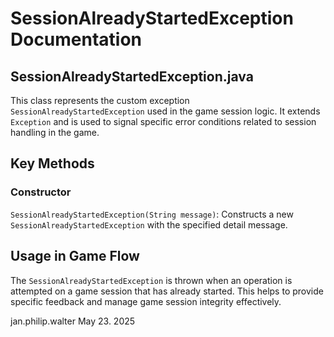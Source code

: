 # SessionAlreadyStartedException Documentation

## SessionAlreadyStartedException.java

This class represents the custom exception `SessionAlreadyStartedException` used in the game session logic. It extends `Exception` and is used to signal specific error conditions related to session handling in the game.

## Key Methods

### Constructor

`SessionAlreadyStartedException(String message)`: Constructs a new `SessionAlreadyStartedException` with the specified detail message.

## Usage in Game Flow

The `SessionAlreadyStartedException` is thrown when an operation is attempted on a game session that has already started. This helps to provide specific feedback and manage game session integrity effectively.

jan.philip.walter May 23. 2025
